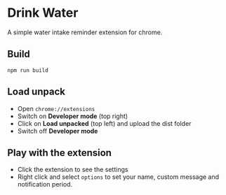 # Drink Water

A simple water intake reminder extension for chrome.

## Build

```
npm run build
```

## Load unpack

- Open `chrome://extensions`
- Switch on **Developer mode** (top right)
- Click on **Load unpacked** (top left) and upload the dist folder
- Switch off **Developer mode**

## Play with the extension

- Click the extension to see the settings
- Right click and select `options` to set your name, custom message and notification period.
